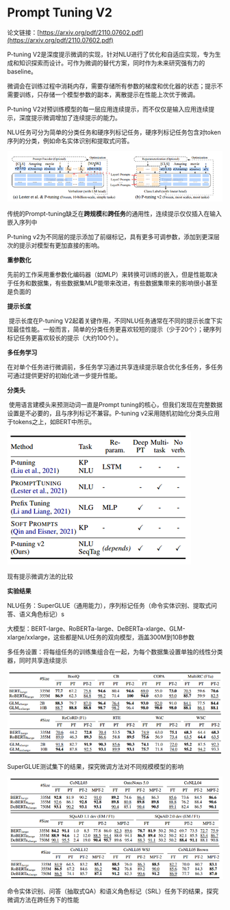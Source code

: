 # Prompt Tuning V2

论文链接：[https://arxiv.org/pdf/2110.07602.pdf](https://arxiv.org/pdf/2110.07602.pdf)



P-tuning V2是深度提示微调的实现，针对NLU进行了优化和自适应实现，专为生成和知识探索而设计。可作为微调的替代方案，同时作为未来研究强有力的baseline。

微调会在训练过程中消耗内存，需要存储所有参数的梯度和优化器的状态；提示不需要训练，只存储一个模型参数的副本，离散提示在性能上次优于微调。

P-tuning V2对预训练模型的每一层应用连续提示，而不仅仅是输入应用连续提示，深度提示微调增加了连续提示的能力。

NLU任务可分为简单的分类任务和硬序列标记任务，硬序列标记任务包含对token序列的分类，例如命名实体识别和提取式问答。

![](../figs.assets/image-20230507202904572.png)

传统的Prompt-tuning缺乏在**跨规模**和**跨任务**的通用性，连续提示仅仅插入在输入嵌入序列中

P-tuning v2为不同层的提示添加了前缀标记，具有更多可调参数，添加到更深层次的提示对模型有更加直接的影响。



**重参数化**

​	先前的工作采用重参数化编码器（如MLP）来转换可训练的嵌入，但是性能取决于任务和数据集，有些数据集MLP能带来改进，有些数据集带来的影响很小甚至是负面的

**提示长度**

​	提示长度在P-tuning V2起着关键作用，不同NLU任务通常在不同的提示长度下实现最佳性能。一般而言，简单的分类任务更喜欢较短的提示（少于20个）；硬序列标记任务更喜欢较长的提示（大约100个）。

**多任务学习**

​	在对单个任务进行微调前，多任务学习通过共享连续提示联合优化多任务，多任务可通过提供更好的初始化进一步提升性能。

**分类头**

​	使用语言建模头来预测动词一直是Prompt tuning的核心，但我们发现在完整数据设置是不必要的，且与序列标记不兼容。P-tuning v2采用随机初始化分类头应用于tokens之上，如BERT中所示。

![](../figs.assets/image-20230508173302075.png)

现有提示微调方法的比较

**实验结果**

NLU任务：SuperGLUE（通用能力），序列标记任务（命令实体识别、提取式问答、语义角色标记）s

大模型：BERT-large、RoBERTa-large、DeBERTa-xlarge、GLM-xlarge/xxlarge，这些都是NLU任务的双向模型，涵盖300M到10B参数

多任务设置：将每组任务的训练集组合在一起，为每个数据集设置单独的线性分类器，同时共享连续提示

![](../figs.assets/image-20230508202519936.png)

SuperGLUE测试集下的结果，探究微调方法对不同规模模型的影响

![](../figs.assets/image-20230508202637672.png)

命令实体识别、问答（抽取式QA）和语义角色标记（SRL）任务下的结果，探究微调方法在跨任务下的性能





